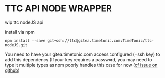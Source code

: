 # TTC API NODE WRAPPER

wip ttc nodeJS api

install via npm

```npm install --save git+ssh://ttc@gitea.timetonic.com:TimeTonic/ttc-nodeJS.git```

You need to have your gitea.timetonic.com access configured (+ssh key) to add this dependency (If your key requires a password, you may need to type it multiple types as npm poorly handles this case for now ([cf issue on github](https://github.com/npm/npm/issues/17387))